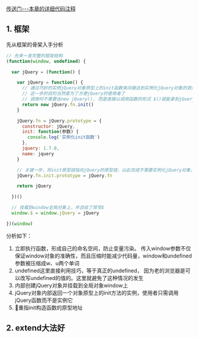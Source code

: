 [传送门---本章的详细代码注释]()

## 1. 框架

先从框架的骨架入手分析

```js
// 先来一发完整的框架结构
(function(window, undefined) {

  var jQuery = (function() {

    var jQuery = function() {
      // 通过巧妙的实例jQuery对象原型上的init函数来间接达到实例化jQuery对象的效果
      // 这一步的目的当然是为了方便jQuery的使用者了
      // 调用时不需要去new jQuery(), 而是直接以调用函数的形式 $()就能拿到jQuery对象上的属性和方法
      return new jQuery.fn.init()
    }

    jQuery.fn = jQuery.prototype = {
      constructor: jQuery,
      init: function(参数) {
        console.log('实例化init函数')
      },
      jquery: 1.7.0,
      name: jquery
    }

    // 关键一步，将init原型链指向jQuery的原型链，以此完成不需要实例化jQuery对象，便能访问jQuery原型上的属性和方法
    jQuery.fn.init.prototype = jQuery.fn 

    return jQuery

  })()

  // 挂载到window全局对象上，并且给了简写$
  window.$ = window.jQuery = jQuery

})(window)
```

分析如下：
1. 立即执行函数，形成自己的命名空间，防止变量污染。 传入window参数不仅保证window对象的准确性，而且压缩时能减少代码量，window和undefined参数被压缩成w、u两个单词
1. undefined这里直接利用技巧，等于真正的undefined， 因为老的浏览器是可以改写undefined的值的。这里就避免了这种情况的发生
1. 内部创建jQuery对象并挂载到全局对象window上
1. jQuery对象内部返回一个对象原型上的init方法的实例，使用者只需调用jQuery函数而不是实例它
1. 重指init构造函数的原型地址


## 2. extend大法好